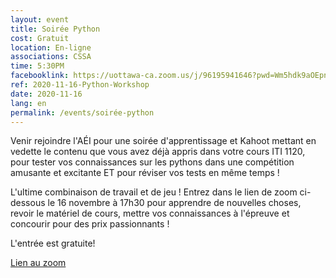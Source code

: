 ```yaml
---
layout: event
title: Soirée Python
cost: Gratuit
location: En-ligne
associations: CSSA
time: 5:30PM
facebooklink: https://uottawa-ca.zoom.us/j/96195941646?pwd=Wm5hdk9aOEpncnUvVzRaV0E2R3RMUT09
ref: 2020-11-16-Python-Workshop
date: 2020-11-16
lang: en
permalink: /events/soirée-python
---
```


Venir rejoindre l'AÉI pour une soirée d'apprentissage et Kahoot mettant en vedette le contenu que vous avez déjà appris dans votre cours ITI 1120, pour tester vos connaissances sur les pythons dans une compétition amusante et excitante ET pour réviser vos tests en même temps !

L'ultime combinaison de travail et de jeu ! Entrez dans le lien de zoom ci-dessous le 16 novembre à 17h30 pour apprendre de nouvelles choses, revoir le matériel de cours, mettre vos connaissances à l'épreuve et concourir pour des prix passionnants !

L'entrée est gratuite!

[Lien au zoom](https://uottawa-ca.zoom.us/j/96195941646?pwd=Wm5hdk9aOEpncnUvVzRaV0E2R3RMUT09)
